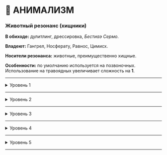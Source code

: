 # 🐾 АНИМАЛИЗМ
### Животный резонанс (хищники)

**В обиходе:** дулитлинг, дрессировка, *Бестиаэ Сермо*.

**Владеют:** Гангрел, Носферату, Равнос, Цимисх.

**Носители резонанса:** животные, преимущественно хищные.

**Особенности:** по умолчанию используется на позвоночных. Использование на травоядных увеличивает сложность на **1**.

___

<details>
<summary>Уровень 1</summary>

### ● Узы фамулуса

- **Стоимость**: Кровавые узы
- **Дайспул**: *Харизма* + *Знание животных*
- **Система**: Животное с успешно созданными *Кровавыми узами* (три кормления по 1 пробуждению крови в течение трех ночей) будет защищать своего хозяина. Вампир, начинающий с этой способностью, уже имеет при себе фамулуса. Расходы на поддержание статуса гуля для фамулуса незначительны. Фамулус может быть только один. Для обычных приказов фамулусу необходимо выполнять проверку *Харизмы* + *Знания животных* (**2 и выше**). Стоимость использования *Первобытного шёпота* (🐾 ●●) и *Подавления духа* (🐾 ●●●●) на фамулусе равна **0**.
- **Длительность**: до смерти фамулуса

___

### ● Укрепить разум (⚓●) 🍷
Believing he is fully capable of regaining what has been lost rather than accepting an inevitable fall into monstrosity, the immortal fights hard to regain any lost Philosophy. This power is a great penitential guarantee to help a Cainite maintain control of Humanity itself.
* **Стоимость**: One Rouse Check.
* **Дайспул**: Composure + Resolve.
* **Система**: whenever he loses a point of Humanity, the vampire may attempt to regain it without expending experience points. This power only works if used within a week of the loss and can only recover the last point lost. While considered a passive action, the Children of Osiris must take an appropriate affirmative action from a character with a higher Humanity rating. 
  The vampire must meditate for several hours, then perform the Rouse Check. It must then make a Composure + Resolve roll with a difficulty equal to half the targeted Humanity Level (rounded up). If the roll is successful, the character regains the Humanity point and (if applicable) a lost Willpower point.
  This power can also be used to control a Compulsion that is currently taking place! The same concentration must be performed by the character, using the same activation roll, at a Difficulty of 5 minus the vampire's Discipline Rank. Success indicates that he controls the Compulsion at that time.
* **Длительность**: one scene.

___

### ● Чувство Зверя

- **Стоимость**: —
- **Дайспул**: *Решительность* + *Анимализм* против *Самообладания* + *Притворства*
- **Система**: На победе при броске вампир может оценить уровень враждебности цели и определить, является ли его цель носителем сверхъестественного зверя (вампиром или оборотнем). На критическом успехе вампир определяет точную сущность цели, а также узнает точное значение *Голода* (или эквивалентного показателя), а также *Резонанс* цели.
- **Длительность**: пассивно
</details>

___

<details>
<summary>Уровень 2</summary>

### ●● Первобытный шёпот 🍷

- **Стоимость**: 1 пробуждение крови на один тип животного, бесплатно на фамулусе
- **Дайспул**: *Манипуляция* + *Анимализм*, *Харизма* + *Анимализм*
- **Система**: Вампир может призвать находящееся неподалёку животное или группу животных и вступить с ними в диалог, выясняя информацию или прося их о чём-либо. Для призыва животных используется *Харизма* (сложность зависит от редкости, каждый сдвиг призывает дополнительное животное, критический успех призывает всех окрестных животных выбранного типа), для попытки уговорить животное выполнить просьбу используется *Манипуляция* (**3–6**).
- **Длительность**: 1 сцена

___

### ●● Атавизм 🍷

- **Стоимость**: 1 пробуждение крови
- **Дайспул**: _Самообладание + Анимализм_ **(1–4)**
- **Система**: Вампир может спроецировать своего _Зверя_ в смертное животное, призвав его повиноваться примитивным базовым инстинктам — заставив цепных псов бросаться хищным зверем на своих хозяев, а объезженных жеребцов — скидывать своих наездников и уноситься в панике. Цель должна видеть, слышать или чуять вампира. СЛ зависит от типа животного, его обученности и наличия в нём крови вампира. При успехе можно выбрать один из модусов поведения: сражаться или убегать. В первом случае животное атакует ближайшую цель, воспринимаемую как угрозу. При втором — любой ценой пытается сбежать в безопасное место. Выдрессированные и верные животные непременно вернутся, как только пройдёт действие силы.
- **Длительность**: (1 + количество сдвигов на успехе) раундов, 1 сцена при критическом успехе
</details>

___

<details>
<summary>Уровень 3</summary>

### ●●● Насыщение животным

- **Стоимость**: —
- **Дайспул**: _Решительность_ + _Анимализм_ против _Самообладания_ + _Притворства_
- **Система**: Кормление животными утоляет на 1 _Голод_ больше, при этом для расчётов насыщения _Сила крови_ вампира считается на 2 уровня ниже. Поглощение собственного фамулуса утоляет 4 _Голода_ (не может опустить _Голод_ до 0), а также увеличивает на **2** атрибут вампира, ассоциирующийся с этим животным (действует до следующей кормёжки либо до наступления _Голода_ 5).
- **Длительность**: пассивно

___

### ●●● Укрощение зверя 🍷

- **Стоимость**: 1 пробуждение крови
- **Дайспул**: _Харизма_ + _Анимализм_ против _Выносливости_ + _Решительности_
- **Система**: Вступив в зрительный контакт с целью вампир может подавить в ней внутреннего зверя. Успех против смертного погружает его в апатию на сцену, ограничивая все его действия исключительно самозащитой. Успех против вампира запрещает цели выполнять _Всплески крови_, а также отменяет грязные критические успехи (на 1 + n сдвигов ходов). Критический успех выводит вампира из состояния _Безумия_.
- **Длительность**: 1 сцена или (1 + количество сдвигов) ходов

___

### ●●● Efficient digestion
The Children of Osiris learned to use Fortitude as a method of increasing the efficiency of their feeding. Thus, most of them manage to prevent them from suffering any difficulties when eating. Vampires who learn this technique can longer avoid the need for more vigorous food caused by the force of their blood.
* **Стоимость**: Nenhum.
* **Система**: once learned, the Cainite considers this power always active. Efficient Digestion means that the blood of other creatures remains nutritious longer. The Hunger penalty will be reduced by an amount of points equal to half the character's Fortitude (rounded up).
  A Cainite with Blood Potency 6 could even kill a human to satisfy his Hunger below two points. If he got Fortitude 4, then his penalty would be considered the same as Blood Potency 4 and not 6. As such, he could avoid major worries for longer.
* **Длительность**: passive.

___

### ●●● Мёртвый улей (🌒●●)

- **Стоимость**: без дополнительной стоимости
- **Дайспул**: —
- **Система**: Расширяет воздействие *Анимализма* на ульи насекомых, позволяя даже приручить подобный улей в качестве фамулуса. *Уровень здоровья* улья равен 5, дайспул на избежание урона равен 8, улей получает поверхностный урон от *Драки*, летальный — от пламени и инсектицидов. Ульи можно использовать для отвлечения цели (штраф –2) или *Запугивания* (Штраф –1–3).
- **Длительность**: Пасссивно

___

### ●●● Запах жертвы 🍷

- **Стоимость**: 1 пробуждение крови
- **Дайспул**: _Решительность_ + _Анимализм_
- **Система**: Принюхавшись к воздуху, вампир способен уловить запах человека, напуганного тем, что обычно называют «нарушение Маскарада». Каждый успех позволяет отследить дополнительного свидетеля, если их было несколько. Сначала обнаруживается ближайшая жертва. Критический успех продлевает эффект до 1 ночи. Сила не действует против смертных, которые достаточно хорошо знают вампиров и способны подавить свой страх — гулей, последователей или охотников.
- **Длительность**: 1 сцена или 1 ночь
</details>

___

<details>
<summary>Уровень 4</summary>

### ●●●● Подавление духа 🍷

- **Стоимость**: 1 пробуждение крови, бесплатно на фамулусе
- **Дайспул**: *Манипуляция* + *Анимализм*
- **Система**: Успешно выполнив проверку *Манипуляции* + *Анимализма* (**4**), вампир может перенести свое сознание в тело животного на одну сцену, оставив своё тело в торпоре. На критическом успехе вампир может находиться в теле животного неограниченно. Использование днём требует необходимости оставаться в бодрствовании, солнечный свет — проверки *Панического безумия*, урон телу вампира возвращает его сознание обратно, смерть животного также возвращает сознание вампира обратно, нанося 1 летального урона в *Силу воли*.
- **Длительность**: 1 сцена / бесконечно
</details>

___

<details>
<summary>Уровень 5</summary>

### ●●●●● Животный доминион 🍷🍷

- **Стоимость**: 2 пробуждения крови
- **Дайспул**: *Харизма* + *Анимализм*
- **Система**: Вампир способен управлять целыми стаями животных одного типа. Сложность броска зависит от типа животного и отданного приказа (поиск цели для стаи ворон = **3**, суициальная атака собачьей своры на другого вампира =**5**). Способность не позволяет призывать животных, лишь управлять уже находящимися рядом.
- **Длительность**: 1 сцена / пока не будет выполнена цель

___

### ●●●●● Освобождение зверя 🍷

- **Стоимость**: 1 пробуждение крови
- **Дайспул**: _Смекалка_ + _Анимализм_ против _Самообладания_ + _Решительности_
- **Система**: При необходимости выполнить проверку _Силы воли_ на сопротивление _Безумию_ вампир может перенаправить его на цель рядом. На провале броска вампир испытывает _безумие_, на успехе — его испытывает цель. _Голодное безумие_ передать невозможно.
- **Длительность**: соответствует длительности _Безумия_
</details>

___